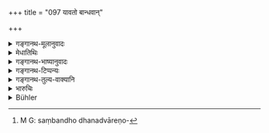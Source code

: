 +++
title = "097 यावतो बान्धवान्"

+++

<details><summary>गङ्गानथ-मूलानुवादः</summary>

‘Listen now, gentle friend, in due order, how many relatives, by number, one destroys by giving false evidence, in what cases.’—(97)
</details>

<details><summary>मेधातिथिः</summary>

द्रव्यविशेषानृताश्रयाः पापविशेषाः कूटसाक्षिण इत्य् एतत् प्रदर्शनार्थं प्रकरणम् आरभ्यते । तत्रायं श्लोकः संबोधनद्वारेणोपदिश्यमान[^३२३] आदरार्थः संपद्यते । यद् गुह्यं मिथ उपदिश्यते तद् यथाकथंचिद् भवतीत्य् अवधारितं ग्रहणं नातिगुरु इदं त्व् अतिमहाप्रयोजनम् अवहितैः श्रोतव्यम् इति ।


[^३२३]:
     M G: saṃbandho dhanadvāreṇo-

**सौम्येति** चैकवचनम् अनेकशिष्यसंनिधाने भृगाव् एव विवक्षितम् । **यस्मिन् साक्ष्य** इति व्यधिकरणसप्तमी । **यस्मिन्** द्रव्यभेदभिन्ने व्यवहारे यत् साक्ष्यं तत्र तन्निमित्तं यद् अनृतम् इत्य् एषा विषयसप्तमी । अपरा "यस्य च भावेन" (पाण् २.३.३७) इति । अथ वा द्रव्यभेदात् साक्ष्यभेदः, तत्र समानाधिकरण एव । **तावत** इति परिमाणे व्युत्पाद्यते । तत्र यत् प्रभूतनिमित्तम् अपि परिमाणं संभाव्यते, शिशून् स्त्रियो वृद्धान्[^३२४] इत्य् अतो[^३२५] विशिनष्टि- **संख्ययेति** । **अनुपूर्वश** इति सुखप्रतिपत्तये ऽनुपूर्वेण ह्य् अभिधीयमानं सुखेन प्रतीयते । आनुपूर्वी च संख्यागतात्राभिप्रेता । तस्या एव वक्ष्यमाणत्वात् "पञ्च पशु" इत्यादि" ॥ ८.९७ ॥
</details>

<details><summary>गङ्गानथ-भाष्यानुवादः</summary>

The present text introduces a section where it is pointed out that the degree of sin committed by the perjurer varies with the nature of the matter of the suit.

When this fact is asserted in the form of an address, it serves the purpose of indicating its importance, when something is said in secret, it is regarded as some slight matter, not of any importance; but what is said now is important, and hence should be listened to with attention,—such being the implication of the hortatory form adopted.

The term ‘*gentle friend*,’ in the singular form, is intended for
*Bhṛgu* alone from among the several whom Manu is instructing.

‘*Yaṣmin sākṣye*’;—the two locatives are not in apposition; the meaning is—‘the false evidence that is given in regard to a certain subject-matter’;—so that the locative denotes ‘*matter*,’ while the locative absolute means something quite different. Or the diversity in the *evidence* being in accordance with the diversity in the *matter*, the two locatives may be in apposition also.

The term ‘*tāvat*’ is generally used to denote *extent*; and as *extent* is of various kinds, the author specifies it as being ‘*by number*.’

‘*In due order*,’—for the purpose of easier understanding; when a subject is stated in due order, it becomes easily understood. The ‘*order*’ meant here is with reference to the *number*; as it is number that is going to be described in the following verses.—(97)
</details>

<details><summary>गङ्गानथ-टिप्पन्यः</summary>

‘*Hanti*’—‘Destroys—*i.e*., leads to hell’ (Medhātithi on 98, and
Nārāyaṇa and Kullūka);—‘makes to fall from heaven, or makes to be born
among lower animals’ (Rāghavānanda);—‘incurs the guilt of killing them’
(Kullūka, alternative).

‘*Saumya*’—Addressed to Bhṛgu (Medhātithi), but later on under 99, he
rejects the view and says that it must be taken as addressed to the
witness giving evidence.

This verse is quoted in *Aparārka* (p. 674);—in *Smṛticandrikā*
(Vyavahāra, p. 205);—and in *Kṛtyakalpataru*, (35b).
</details>

<details><summary>गङ्गानथ-तुल्य-वाक्यानि</summary>

**(verses 8.89-97)**

\[See the texts under [79 *et
seq*.]\]
</details>

<details><summary>भारुचिः</summary>

कूटसाक्षिणाम् एतत् तामि (?) कालपरिमाणार्थम् अधुना प्रकरणं आरभ्यते सर्वजातिसाक्ष्यार्थं सामर्थ्यात्, न केवलं प्रकरणाच् छूद्राणाम् एव । अतश् च चित्तप्रणिधानार्थं सर्वेषाम् एवायं श्लोक आरब्धः । कथं नाम । चित्तप्रणिधानाः साक्षिणः श्रुत्वैतन्मित्यावचनप्रत्यवायम् अतिमहन्तं निवर्तेरन् मिथ्यावचनाद् इति ॥ ८.९७ ॥
</details>

<details><summary>Bühler</summary>

097	'Learn now, O friend, from an enumeration in due order, how many relatives he destroys who gives false evidence in several particular cases.
</details>
